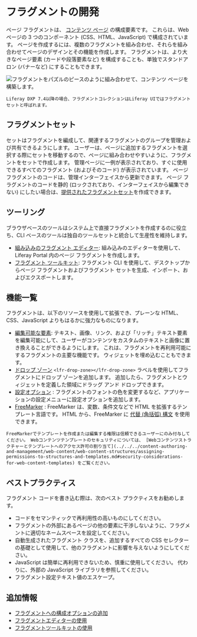 # フラグメントの開発

ページ フラグメントは、 [コンテンツ ページ](../../creating-pages/understanding-pages/understanding-pages.md#content-pages) の構成要素です。 これらは、Web ページの 3 つのコンポーネント (CSS、HTML、JavaScript) で構成されています。 ページを作成するには、複数のフラグメントを組み合わせ、それらを組み合わせてページのデザインとその機能を作成します。 フラグメントは、より大きなページ要素 (カードや段落要素など) を構成することも、単独でスタンドアロン (バナーなど) にすることもできます。

![フラグメントをパズルのピースのように組み合わせて、コンテンツ ページを構築します。](./developing-fragments-intro/images/01.png)

```{note}
Liferay DXP 7.4以降の場合、フラグメントコレクションはLiferay UIではフラグメントセットと呼ばれます。
```

<a name="fragment-sets" />

## フラグメントセット

セットはフラグメントを編成して、関連するフラグメントのグループを管理および共有できるようにします。 ユーザーは、ページに追加するフラグメントを選択する際にセットを移動するので、ページに組み合わせやすいように、フラグメントをセットで作成します。 管理ページに一例が表示されており、すぐに使用できるすべてのフラグメント (およびそのコード) が表示されています。 ページ フラグメントのコードは、管理インターフェイスから更新できます。 ページ フラグメントのコードを静的 (ロックされており、インターフェイスから編集できない) にしたい場合は、[提供されたフラグメントセット](./creating-a-contributed-fragment-set.md)を作成できます。

<a name="tooling" />

## ツーリング

ブラウザベースのツールはシステム上で直接フラグメントを作成するのに役立ち、CLI ベースのツールは独自のツールセットと統合して生産性を維持します。

* [組み込みのフラグメント エディター](./using-the-fragments-editor.md): 組み込みのエディターを使用して、Liferay Portal 内のページ フラグメントを作成します。
* [フラグメント ツールキット](./using-the-fragments-toolkit.md): フラグメント CLI を使用して、デスクトップからページ フラグメントおよびフラグメント セットを生成、インポート、およびエクスポートします。

<a name="features" />

## 機能一覧

フラグメントは、以下のリソースを使用して拡張でき、プレーンな HTML、CSS、JavaScript よりもはるかに強力なものになります。

* [編集可能な要素](../reference/fragments/fragment-specific-tags-reference.md): テキスト、画像、リンク、および「リッチ」テキスト要素を編集可能にして、ユーザーがコンテンツをカスタムのテキストと画像に置き換えることができるようにします。 これは、フラグメントを再利用可能にするフラグメントの主要な機能です。 ウィジェットを埋め込むこともできます。
* [ドロップ ゾーン](./defining-fragment-drop-zones) `<lfr-drop-zone></lfr-drop-zone>` ラベルを使用してフラグメントにドロップ ゾーンを追加します。 追加したら、フラグメントとウィジェットを定義した領域にドラッグ アンド ドロップできます。
* [設定オプション](./adding-configuration-options-to-fragments.md) <!-- TODO: Fix link --> : フラグメントのフォントの色を変更するなど、アプリケーションの設定メニューに設定オプションを追加します。
* [FreeMarker](https://freemarker.apache.org/) : FreeMarker は、変数、条件文などで HTML を拡張するテンプレート言語です。 HTML から、FreeMarker に [代替 (角括弧) 構文](https://freemarker.apache.org/docs/dgui_misc_alternativesyntax.html) を使用できます。

```{important}
FreeMarkerでテンプレートを作成または編集する権限は信頼できるユーザーにのみ付与してください。 Webコンテンツテンプレートのセキュリティについては、 [Webコンテンツストラクチャーとテンプレートへのアクセス許可の割り当て](../../../content-authoring-and-management/web-content/web-content-structures/assigning-permissions-to-structures-and-templates.md#security-considerations-for-web-content-templates) をご覧ください。
```

<a name="best-practices" />

## ベストプラクティス

フラグメント コードを書き込む際は、次のベスト プラクティスをお勧めします。

* コードをセマンティックで再利用性の高いものにしてください。
* フラグメントの外部にあるページの他の要素に干渉しないように、フラグメントに適切なネームスペースを設定してください。
* 自動生成されたフラグメント クラスを、追加するすべての CSS セレクターの基礎として使用して、他のフラグメントに影響を与えないようにしてください。
* JavaScript は簡単に再利用できないため、慎重に使用してください。 代わりに、外部の JavaScript ライブラリを参照してください。
* フラグメント設定テキスト値のエスケープ。

<a name="additional-information" />

## 追加情報

* [フラグメントへの構成オプションの追加](./adding-configuration-options-to-fragments.md)
* [フラグメントエディターの使用](./using-the-fragments-editor.md)
* [フラグメントツールキットの使用](./using-the-fragments-toolkit.md)
